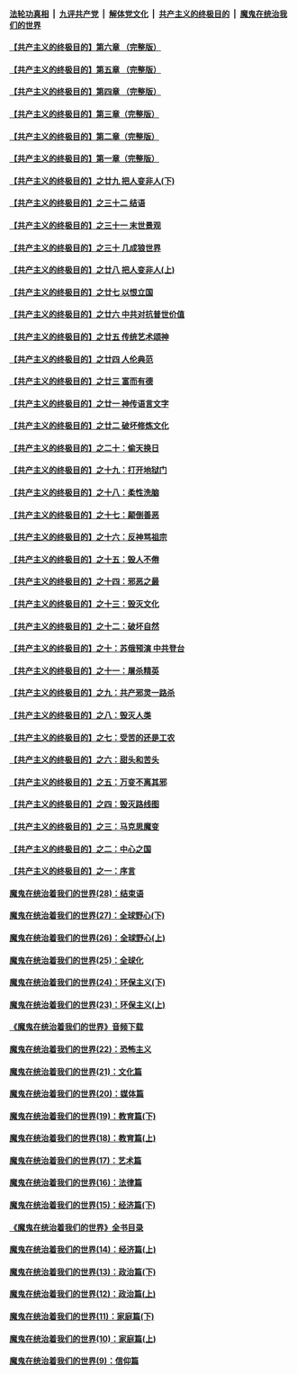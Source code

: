 ####  [法轮功真相](../../../../basic/blob/master/README.md?t=06262302) &nbsp;|&nbsp; [九评共产党](../../../../9ping.md/blob/master/README.md?t=06262302) &nbsp;|&nbsp; [解体党文化](../../../../jtdwh.md/blob/master/README.md?t=06262302)  &nbsp;|&nbsp; [共产主义的终极目的](../../../../gczydzjmd.md/blob/master/README.md?t=06262302) &nbsp;|&nbsp; [魔鬼在统治我们的世界](../../../../mgztzwmdsj.md/blob/master/README.md?t=06262302) 

#### [【共产主义的终极目的】第六章 （完整版）](../pages/nsc422/n11428913.md?t=06262302) 

#### [【共产主义的终极目的】第五章 （完整版）](../pages/nsc422/n11428912.md?t=06262302) 

#### [【共产主义的终极目的】第四章 （完整版）](../pages/nsc422/n11428907.md?t=06262302) 

#### [【共产主义的终极目的】第三章（完整版）](../pages/nsc422/n11428848.md?t=06262302) 

#### [【共产主义的终极目的】第二章（完整版）](../pages/nsc422/n11428831.md?t=06262302) 

#### [【共产主义的终极目的】第一章（完整版）](../pages/nsc422/n11417651.md?t=06262302) 

#### [【共产主义的终极目的】之廿九 把人变非人(下)](../pages/nsc422/n11344140.md?t=06262302) 

#### [【共产主义的终极目的】之三十二 结语](../pages/nsc422/n11360535.md?t=06262302) 

#### [【共产主义的终极目的】之三十一 末世景观](../pages/nsc422/n11351129.md?t=06262302) 

#### [【共产主义的终极目的】之三十 几成狼世界](../pages/nsc422/n11348280.md?t=06262302) 

#### [【共产主义的终极目的】之廿八 把人变非人(上)](../pages/nsc422/n11340492.md?t=06262302) 

#### [【共产主义的终极目的】之廿七 以恨立国](../pages/nsc422/n11336944.md?t=06262302) 

#### [【共产主义的终极目的】之廿六 中共对抗普世价值](../pages/nsc422/n11324785.md?t=06262302) 

#### [【共产主义的终极目的】之廿五 传统艺术颂神](../pages/nsc422/n11296396.md?t=06262302) 

#### [【共产主义的终极目的】之廿四 人伦典范](../pages/nsc422/n11296397.md?t=06262302) 

#### [【共产主义的终极目的】之廿三 富而有德](../pages/nsc422/n11283598.md?t=06262302) 

#### [【共产主义的终极目的】之廿一 神传语言文字](../pages/nsc422/n11263265.md?t=06262302) 

#### [【共产主义的终极目的】之廿二 破坏修炼文化](../pages/nsc422/n11245728.md?t=06262302) 

#### [【共产主义的终极目的】之二十：偷天换日](../pages/nsc422/n11238846.md?t=06262302) 

#### [【共产主义的终极目的】之十九：打开地狱门](../pages/nsc422/n11206376.md?t=06262302) 

#### [【共产主义的终极目的】之十八：柔性洗脑](../pages/nsc422/n11199994.md?t=06262302) 

#### [【共产主义的终极目的】之十七：颠倒善恶](../pages/nsc422/n11179782.md?t=06262302) 

#### [【共产主义的终极目的】之十六：反神骂祖宗](../pages/nsc422/n11166798.md?t=06262302) 

#### [【共产主义的终极目的】之十五：毁人不倦](../pages/nsc422/n11166792.md?t=06262302) 

#### [【共产主义的终极目的】之十四：邪恶之最](../pages/nsc422/n11150249.md?t=06262302) 

#### [【共产主义的终极目的】之十三：毁灭文化](../pages/nsc422/n11135227.md?t=06262302) 

#### [【共产主义的终极目的】之十二：破坏自然](../pages/nsc422/n11135214.md?t=06262302) 

#### [【共产主义的终极目的】之十：苏俄预演 中共登台](../pages/nsc422/n11118424.md?t=06262302) 

#### [【共产主义的终极目的】之十一：屠杀精英](../pages/nsc422/n11118442.md?t=06262302) 

#### [【共产主义的终极目的】之九：共产邪灵一路杀](../pages/nsc422/n11114139.md?t=06262302) 

#### [【共产主义的终极目的】之八：毁灭人类](../pages/nsc422/n11108503.md?t=06262302) 

#### [【共产主义的终极目的】之七：受苦的还是工农](../pages/nsc422/n11101809.md?t=06262302) 

#### [【共产主义的终极目的】之六：甜头和苦头](../pages/nsc422/n11096971.md?t=06262302) 

#### [【共产主义的终极目的】之五：万变不离其邪](../pages/nsc422/n11091285.md?t=06262302) 

#### [【共产主义的终极目的】之四：毁灭路线图](../pages/nsc422/n11086284.md?t=06262302) 

#### [【共产主义的终极目的】之三：马克思魔变](../pages/nsc422/n11061941.md?t=06262302) 

#### [【共产主义的终极目的】之二：中心之国](../pages/nsc422/n11047728.md?t=06262302) 

#### [【共产主义的终极目的】之一：序言](../pages/nsc422/n11086077.md?t=06262302) 

#### [魔鬼在统治着我们的世界(28)：结束语](../pages/nsc422/n10936246.md?t=06262302) 

#### [魔鬼在统治着我们的世界(27)：全球野心(下)](../pages/nsc422/n10928319.md?t=06262302) 

#### [魔鬼在统治着我们的世界(26)：全球野心(上)](../pages/nsc422/n10900318.md?t=06262302) 

#### [魔鬼在统治着我们的世界(25)：全球化](../pages/nsc422/n10788205.md?t=06262302) 

#### [魔鬼在统治着我们的世界(24)：环保主义(下)](../pages/nsc422/n10695307.md?t=06262302) 

#### [魔鬼在统治着我们的世界(23)：环保主义(上)](../pages/nsc422/n10688613.md?t=06262302) 

#### [《魔鬼在统治着我们的世界》音频下载](../pages/nsc422/n10635553.md?t=06262302) 

#### [魔鬼在统治着我们的世界(22)：恐怖主义](../pages/nsc422/n10614727.md?t=06262302) 

#### [魔鬼在统治着我们的世界(21)：文化篇](../pages/nsc422/n10597706.md?t=06262302) 

#### [魔鬼在统治着我们的世界(20)：媒体篇](../pages/nsc422/n10586579.md?t=06262302) 

#### [魔鬼在统治着我们的世界(19)：教育篇(下)](../pages/nsc422/n10564808.md?t=06262302) 

#### [魔鬼在统治着我们的世界(18)：教育篇(上)](../pages/nsc422/n10526970.md?t=06262302) 

#### [魔鬼在统治着我们的世界(17)：艺术篇](../pages/nsc422/n10499093.md?t=06262302) 

#### [魔鬼在统治着我们的世界(16)：法律篇](../pages/nsc422/n10485969.md?t=06262302) 

#### [魔鬼在统治着我们的世界(15)：经济篇(下)](../pages/nsc422/n10469975.md?t=06262302) 

#### [《魔鬼在统治着我们的世界》全书目录](../pages/nsc422/n10464261.md?t=06262302) 

#### [魔鬼在统治着我们的世界(14)：经济篇(上)](../pages/nsc422/n10457370.md?t=06262302) 

#### [魔鬼在统治着我们的世界(13)：政治篇(下)](../pages/nsc422/n10448270.md?t=06262302) 

#### [魔鬼在统治着我们的世界(12)：政治篇(上)](../pages/nsc422/n10444576.md?t=06262302) 

#### [魔鬼在统治着我们的世界(11)：家庭篇(下)](../pages/nsc422/n10440961.md?t=06262302) 

#### [魔鬼在统治着我们的世界(10)：家庭篇(上)](../pages/nsc422/n10435448.md?t=06262302) 

#### [魔鬼在统治着我们的世界(9)：信仰篇](../pages/nsc422/n10432159.md?t=06262302) 

